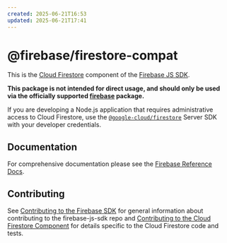 ```yaml
---
created: 2025-06-21T16:53
updated: 2025-06-21T17:41
---
```

# @firebase/firestore-compat

This is the [Cloud Firestore](https://firebase.google.com/docs/firestore/) component of the
[Firebase JS SDK](https://www.npmjs.com/package/firebase).

**This package is not intended for direct usage, and should only be used via the officially
supported [firebase](https://www.npmjs.com/package/firebase) package.**

If you are developing a Node.js application that requires administrative access to Cloud Firestore,
use the [`@google-cloud/firestore`](https://www.npmjs.com/package/@google-cloud/firestore) Server
SDK with your developer credentials.

## Documentation

For comprehensive documentation please see the [Firebase Reference
Docs][reference-docs].

[reference-docs]: https://firebase.google.com/docs/reference/js/

## Contributing
See [Contributing to the Firebase SDK](../../CONTRIBUTING.md) for general
information about contributing to the firebase-js-sdk repo and
[Contributing to the Cloud Firestore Component](./CONTRIBUTING.md) for
details specific to the Cloud Firestore code and tests.
